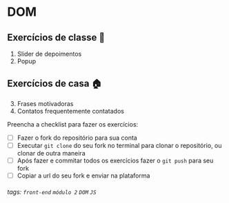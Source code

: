 # DOM

## Exercícios de classe 🏫
1.  Slider de depoimentos
2.  Popup

## Exercícios de casa 🏠
3. Frases motivadoras
4. Contatos frequentemente contatados

Preencha a checklist para fazer os exercícios:

-   [ ] Fazer o fork do repositório para sua conta
-   [ ] Executar `git clone` do seu fork no terminal para clonar o repositório, ou clonar de outra maneira
-   [ ] Após fazer e commitar todos os exercícios fazer o `git push` para seu fork
-   [ ] Copiar a url do seu fork e enviar na plataforma

###### tags: `front-end` `módulo 2` `DOM` `JS`
